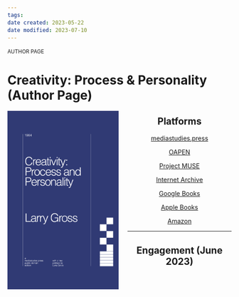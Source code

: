 ```yaml
---
tags: 
date created: 2023-05-22
date modified: 2023-07-10
---
```


<small>AUTHOR PAGE</small>

<h1> Creativity: Process & Personality (Author Page)</h1>

<center><p><a href="https://mediastudies.press"><img src="https://github.com/mediastudiespress/singles/raw/master/public_domain/gross-1964/cover/gross-1964-front-cover-640-1024-png.png" alt="Cover" style="float:left;width:250px;padding-right:20px;" /></a> </p></center>

<center><h2 style="border-bottom: #fff !important;">Platforms</h2></center>

<center><p><a href="https://www.mediastudies.press/creativity">mediastudies.press</a></p><p><a href="https://library.oapen.org/handle/20.500.12657/61558">OAPEN</a></p><p><a href="https://muse.jhu.edu/book/110808">Project MUSE</a></p><p><a href="https://archive.org/details/gross-creativity-1964">Internet Archive</a></p><p><a href="https://play.google.com/store/books/details?id=UESwEAAAQBAJ">Google Books</a></p><p><a href="https://books.apple.com/us/book/creativity/id6445876266?ls=1">Apple Books</a></p><p><a href="https://www.amazon.com/dp/B0BWX1PR9L">Amazon</a></p></center>

<hr>

<center><h2 style="border-bottom: #fff !important;">Engagement (June 2023)</h2></center>

